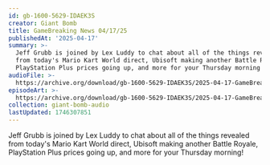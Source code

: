 ```yaml
---
id: gb-1600-5629-IDAEK3S
creator: Giant Bomb
title: GameBreaking News 04/17/25
publishedAt: '2025-04-17'
summary: >-
  Jeff Grubb is joined by Lex Luddy to chat about all of the things revealed
  from today's Mario Kart World direct, Ubisoft making another Battle Royale,
  PlayStation Plus prices going up, and more for your Thursday morning!
audioFile: >-
  https://archive.org/download/gb-1600-5629-IDAEK3S/2025-04-17-GameBreaking_News_04-17-25.mp3
episodeArt: >-
  https://archive.org/download/gb-1600-5629-IDAEK3S/2025-04-17-GameBreaking_News_04-17-25.png
collection: giant-bomb-audio
lastUpdated: 1746307851
---
```


Jeff Grubb is joined by Lex Luddy to chat about all of the things revealed from today's Mario Kart World direct, Ubisoft making another Battle Royale, PlayStation Plus prices going up, and more for your Thursday morning!

